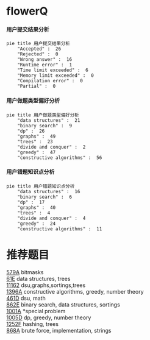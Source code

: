 # flowerQ

<!-- tabs:start -->



#### **用户提交结果分析**

```mermaid
pie title 用户提交结果分析
    "Accepted" :  26
    "Rejected" :  0
    "Wrong answer" :  16
    "Runtime error" :  1
    "Time limit exceeded" :  6
    "Memory limit exceeded" :  0
    "Compilation error" :  0
    "Partial" :  0
```

#### **用户做题类型偏好分析**

```mermaid
pie title 用户做题类型偏好分析
    "data structures" :  21
    "binary search" :  9
    "dp" :  26
    "graphs" :  49
    "trees" :  23
    "divide and conquer" :  2
    "greedy" :  47
    "constructive algorithms" :  56
```
#### **用户错题知识点分析**

```mermaid
pie title 用户错题知识点分析
    "data structures" :  16
    "binary search" :  6
    "dp" :  17
    "graphs" :  40
    "trees" :  4
    "divide and conquer" :  4
    "greedy" :  24
    "constructive algorithms" :  11
```



<!-- tabs:end -->
# 推荐题目
[579A](https://codeforces.com/contest/579/problem/A)		bitmasks		  
[61E](https://codeforces.com/contest/61/problem/E)		data structures,
                        trees		  
[11162](https://codeforces.com/contest/1116/problem/2)		dsu,graphs,sortings,trees		  
[1396A](https://codeforces.com/contest/1396/problem/A)		constructive algorithms,
                        greedy,
                        number theory		  
[461D](https://codeforces.com/contest/461/problem/D)		dsu,
                        math		  
[862E](https://codeforces.com/contest/862/problem/E)		binary search,
                        data structures,
                        sortings		  
[1001A](https://codeforces.com/contest/1001/problem/A)		*special problem		  
[1005D](https://codeforces.com/contest/1005/problem/D)		dp,
                        greedy,
                        number theory		  
[1252F](https://codeforces.com/contest/1252/problem/F)		hashing,
                        trees		  
[868A](https://codeforces.com/contest/868/problem/A)		brute force,
                        implementation,
                        strings		  
